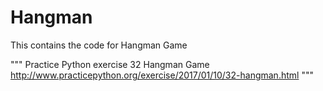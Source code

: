 # Hangman
This contains the code for Hangman Game





"""
Practice Python exercise 32
Hangman Game
http://www.practicepython.org/exercise/2017/01/10/32-hangman.html
"""
